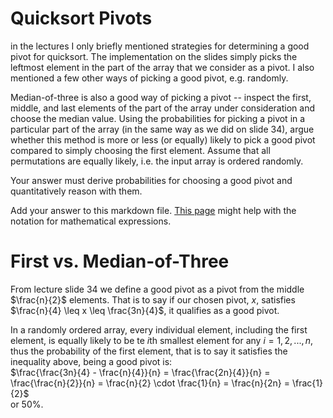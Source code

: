 # Quicksort Pivots

in the lectures I only briefly mentioned strategies for determining a good pivot
for quicksort. The implementation on the slides simply picks the leftmost
element in the part of the array that we consider as a pivot. I also mentioned a
few other ways of picking a good pivot, e.g. randomly.

Median-of-three is also a good way of picking a pivot -- inspect the first,
middle, and last elements of the part of the array under consideration and
choose the median value. Using the probabilities for picking a pivot in a
particular part of the array (in the same way as we did on slide 34), argue
whether this method is more or less (or equally) likely to pick a good pivot
compared to simply choosing the first element. Assume that all permutations are
equally likely, i.e. the input array is ordered randomly.

Your answer must derive probabilities for choosing a good pivot and
quantitatively reason with them.

Add your answer to this markdown file. [This
page](https://docs.github.com/en/get-started/writing-on-github/working-with-advanced-formatting/writing-mathematical-expressions)
might help with the notation for mathematical expressions.

# First vs. Median-of-Three

From lecture slide 34 we define a good pivot as a pivot from the middle $\frac{n}{2}$ elements.
That is to say if our chosen pivot, $x$, satisfies $\frac{n}{4} \leq x \leq \frac{3n}{4}$, it
qualifies as a good pivot.  

In a randomly ordered array, every individual element, including the first element, is equally
likely to be te $i$th smallest element for any $i = 1, 2, ..., n$, thus the probability of the
first element, that is to say it satisfies the inequality above, being a good pivot is:  
$\frac{\frac{3n}{4} - \frac{n}{4}}{n} = \frac{\frac{2n}{4}}{n} = \frac{\frac{n}{2}}{n} = 
\frac{n}{2} \cdot \frac{1}{n} = \frac{n}{2n} = \frac{1}{2}$  
or 50%.
